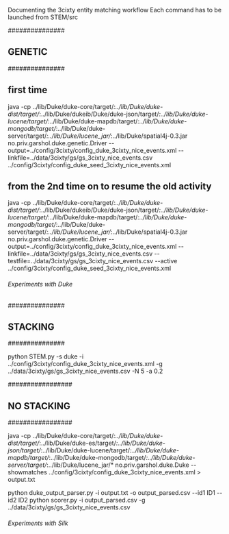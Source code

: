 Documenting the 3cixty entity matching workflow
Each command has to be launched from STEM/src

###############
## GENETIC ####
###############

## first time
java -cp ../lib/Duke/duke-core/target/*:../lib/Duke/duke-dist/target/*:../lib/Duke/dukeib/Duke/duke-json/target/*:../lib/Duke/duke-lucene/target/*:../lib/Duke/duke-mapdb/target/*:../lib/Duke/duke-mongodb/target/*:../lib/Duke/duke-server/target/*:../lib/Duke/lucene_jar/*:../lib/Duke/spatial4j-0.3.jar no.priv.garshol.duke.genetic.Driver --output=../config/3cixty/config_duke_3cixty_nice_events.xml --linkfile=../data/3cixty/gs/gs_3cixty_nice_events.csv ../config/3cixty/config_duke_seed_3cixty_nice_events.xml

## from the 2nd time on to resume the old activity
java -cp ../lib/Duke/duke-core/target/*:../lib/Duke/duke-dist/target/*:../lib/Duke/dukeib/Duke/duke-json/target/*:../lib/Duke/duke-lucene/target/*:../lib/Duke/duke-mapdb/target/*:../lib/Duke/duke-mongodb/target/*:../lib/Duke/duke-server/target/*:../lib/Duke/lucene_jar/*:../lib/Duke/spatial4j-0.3.jar no.priv.garshol.duke.genetic.Driver --output=../config/3cixty/config_duke_3cixty_nice_events.xml --linkfile=../data/3cixty/gs/gs_3cixty_nice_events.csv  --testfile=../data/3cixty/gs/gs_3cixty_nice_events.csv --active ../config/3cixty/config_duke_seed_3cixty_nice_events.xml

####
###### Experiments with Duke
### 

###############
## STACKING ###
###############

python STEM.py -s duke -i ../config/3cixty/config_duke_3cixty_nice_events.xml -g ../data/3cixty/gs/gs_3cixty_nice_events.csv -N 5 -a 0.2

#################
## NO STACKING ##
#################

java -cp ../lib/Duke/duke-core/target/*:../lib/Duke/duke-dist/target/*:../lib/Duke/duke-es/target/*:../lib/Duke/duke-json/target/*:../lib/Duke/duke-lucene/target/*:../lib/Duke/duke-mapdb/target/*:../lib/Duke/duke-mongodb/target/*:../lib/Duke/duke-server/target/*:../lib/Duke/lucene_jar/* no.priv.garshol.duke.Duke --showmatches ../config/3cixty/config_duke_3cixty_nice_events.xml > output.txt

python duke_output_parser.py -i output.txt -o output_parsed.csv --id1 ID1 --id2 ID2
python scorer.py -i output_parsed.csv -g ../data/3cixty/gs/gs_3cixty_nice_events.csv


####
###### Experiments with Silk
### 
